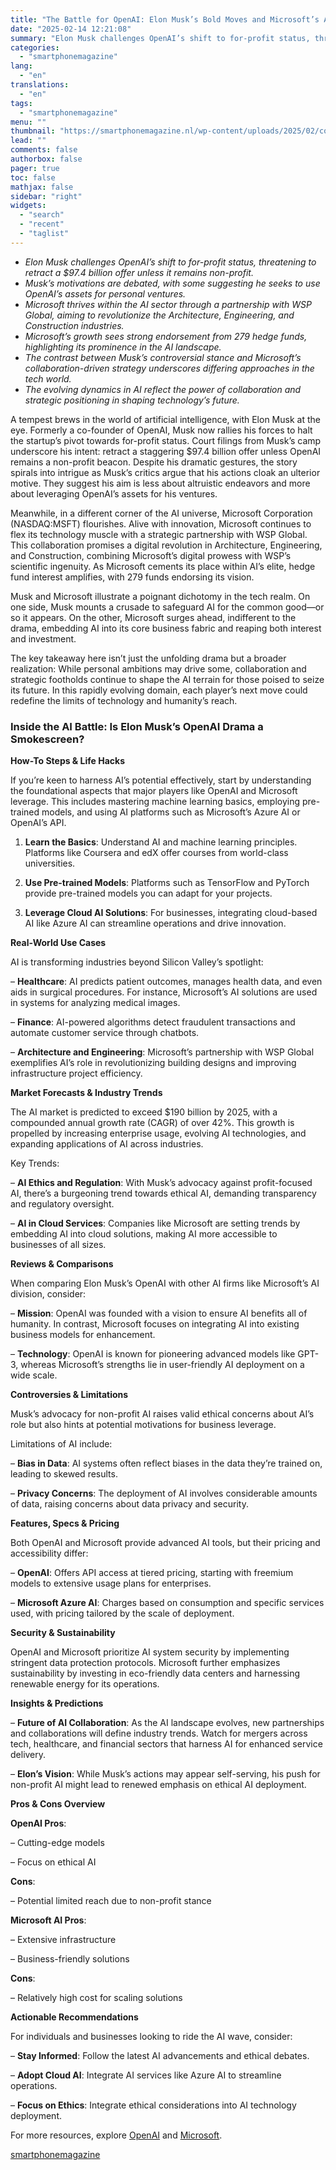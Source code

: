 ```yaml
---
title: "The Battle for OpenAI: Elon Musk’s Bold Moves and Microsoft’s AI Strategy"
date: "2025-02-14 12:21:08"
summary: "Elon Musk challenges OpenAI’s shift to for-profit status, threatening to retract a $97.4 billion offer unless it remains non-profit.Musk’s motivations are debated, with some suggesting he seeks to use OpenAI’s assets for personal ventures.Microsoft thrives within the AI sector through a partnership with WSP Global, aiming to revolutionize the Architecture,..."
categories:
  - "smartphonemagazine"
lang:
  - "en"
translations:
  - "en"
tags:
  - "smartphonemagazine"
menu: ""
thumbnail: "https://smartphonemagazine.nl/wp-content/uploads/2025/02/compressed_img-JJcpLzoPl5Nolgza9lmn7cvq-480x384.png"
lead: ""
comments: false
authorbox: false
pager: true
toc: false
mathjax: false
sidebar: "right"
widgets:
  - "search"
  - "recent"
  - "taglist"
---
```


* *Elon Musk challenges OpenAI’s shift to for-profit status, threatening to retract a $97.4 billion offer unless it remains non-profit.*
* *Musk’s motivations are debated, with some suggesting he seeks to use OpenAI’s assets for personal ventures.*
* *Microsoft thrives within the AI sector through a partnership with WSP Global, aiming to revolutionize the Architecture, Engineering, and Construction industries.*
* *Microsoft’s growth sees strong endorsement from 279 hedge funds, highlighting its prominence in the AI landscape.*
* *The contrast between Musk’s controversial stance and Microsoft’s collaboration-driven strategy underscores differing approaches in the tech world.*
* *The evolving dynamics in AI reflect the power of collaboration and strategic positioning in shaping technology’s future.*

A tempest brews in the world of artificial intelligence, with Elon Musk at the eye. Formerly a co-founder of OpenAI, Musk now rallies his forces to halt the startup’s pivot towards for-profit status. Court filings from Musk’s camp underscore his intent: retract a staggering $97.4 billion offer unless OpenAI remains a non-profit beacon. Despite his dramatic gestures, the story spirals into intrigue as Musk’s critics argue that his actions cloak an ulterior motive. They suggest his aim is less about altruistic endeavors and more about leveraging OpenAI’s assets for his ventures.

Meanwhile, in a different corner of the AI universe, Microsoft Corporation (NASDAQ:MSFT) flourishes. Alive with innovation, Microsoft continues to flex its technology muscle with a strategic partnership with WSP Global. This collaboration promises a digital revolution in Architecture, Engineering, and Construction, combining Microsoft’s digital prowess with WSP’s scientific ingenuity. As Microsoft cements its place within AI’s elite, hedge fund interest amplifies, with 279 funds endorsing its vision.

Musk and Microsoft illustrate a poignant dichotomy in the tech realm. On one side, Musk mounts a crusade to safeguard AI for the common good—or so it appears. On the other, Microsoft surges ahead, indifferent to the drama, embedding AI into its core business fabric and reaping both interest and investment.

The key takeaway here isn’t just the unfolding drama but a broader realization: While personal ambitions may drive some, collaboration and strategic footholds continue to shape the AI terrain for those poised to seize its future. In this rapidly evolving domain, each player’s next move could redefine the limits of technology and humanity’s reach.

### Inside the AI Battle: Is Elon Musk’s OpenAI Drama a Smokescreen?

**How-To Steps & Life Hacks**

If you’re keen to harness AI’s potential effectively, start by understanding the foundational aspects that major players like OpenAI and Microsoft leverage. This includes mastering machine learning basics, employing pre-trained models, and using AI platforms such as Microsoft’s Azure AI or OpenAI’s API.

1. **Learn the Basics**: Understand AI and machine learning principles. Platforms like Coursera and edX offer courses from world-class universities.

2. **Use Pre-trained Models**: Platforms such as TensorFlow and PyTorch provide pre-trained models you can adapt for your projects.

3. **Leverage Cloud AI Solutions**: For businesses, integrating cloud-based AI like Azure AI can streamline operations and drive innovation.

**Real-World Use Cases**

AI is transforming industries beyond Silicon Valley’s spotlight:

– **Healthcare**: AI predicts patient outcomes, manages health data, and even aids in surgical procedures. For instance, Microsoft’s AI solutions are used in systems for analyzing medical images.

– **Finance**: AI-powered algorithms detect fraudulent transactions and automate customer service through chatbots.

– **Architecture and Engineering**: Microsoft’s partnership with WSP Global exemplifies AI’s role in revolutionizing building designs and improving infrastructure project efficiency.

**Market Forecasts & Industry Trends**

The AI market is predicted to exceed $190 billion by 2025, with a compounded annual growth rate (CAGR) of over 42%. This growth is propelled by increasing enterprise usage, evolving AI technologies, and expanding applications of AI across industries.

Key Trends:  

– **AI Ethics and Regulation**: With Musk’s advocacy against profit-focused AI, there’s a burgeoning trend towards ethical AI, demanding transparency and regulatory oversight.

– **AI in Cloud Services**: Companies like Microsoft are setting trends by embedding AI into cloud solutions, making AI more accessible to businesses of all sizes.

**Reviews & Comparisons**

When comparing Elon Musk’s OpenAI with other AI firms like Microsoft’s AI division, consider:

– **Mission**: OpenAI was founded with a vision to ensure AI benefits all of humanity. In contrast, Microsoft focuses on integrating AI into existing business models for enhancement.

– **Technology**: OpenAI is known for pioneering advanced models like GPT-3, whereas Microsoft’s strengths lie in user-friendly AI deployment on a wide scale.

**Controversies & Limitations**

Musk’s advocacy for non-profit AI raises valid ethical concerns about AI’s role but also hints at potential motivations for business leverage.

Limitations of AI include:  

– **Bias in Data**: AI systems often reflect biases in the data they’re trained on, leading to skewed results.

– **Privacy Concerns**: The deployment of AI involves considerable amounts of data, raising concerns about data privacy and security.

**Features, Specs & Pricing**

Both OpenAI and Microsoft provide advanced AI tools, but their pricing and accessibility differ:

– **OpenAI**: Offers API access at tiered pricing, starting with freemium models to extensive usage plans for enterprises.

– **Microsoft Azure AI**: Charges based on consumption and specific services used, with pricing tailored by the scale of deployment.

**Security & Sustainability**

OpenAI and Microsoft prioritize AI system security by implementing stringent data protection protocols. Microsoft further emphasizes sustainability by investing in eco-friendly data centers and harnessing renewable energy for its operations.

**Insights & Predictions**

– **Future of AI Collaboration**: As the AI landscape evolves, new partnerships and collaborations will define industry trends. Watch for mergers across tech, healthcare, and financial sectors that harness AI for enhanced service delivery.

– **Elon’s Vision**: While Musk’s actions may appear self-serving, his push for non-profit AI might lead to renewed emphasis on ethical AI deployment.

**Pros & Cons Overview**

**OpenAI Pros**:  

– Cutting-edge models  

– Focus on ethical AI

**Cons**:  

– Potential limited reach due to non-profit stance

**Microsoft AI Pros**:  

– Extensive infrastructure  

– Business-friendly solutions

**Cons**:  

– Relatively high cost for scaling solutions

**Actionable Recommendations**

For individuals and businesses looking to ride the AI wave, consider:

– **Stay Informed**: Follow the latest AI advancements and ethical debates.  

– **Adopt Cloud AI**: Integrate AI services like Azure AI to streamline operations.  

– **Focus on Ethics**: Integrate ethical considerations into AI technology deployment.

For more resources, explore [OpenAI](https://www.openai.com) and [Microsoft](https://www.microsoft.com).

[smartphonemagazine](https://smartphonemagazine.nl/en/2025/02/14/the-battle-for-openai-elon-musks-bold-moves-and-microsofts-ai-strategy/)
